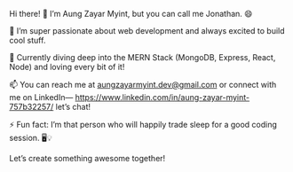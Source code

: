 Hi there! 👋 I’m Aung Zayar Myint, but you can call me Jonathan. 😄

👀 I’m super passionate about web development and always excited to build cool stuff.

🌱 Currently diving deep into the MERN Stack (MongoDB, Express, React, Node) and loving every bit of it!

📫 You can reach me at aungzayarmyint.dev@gmail.com or connect with me on LinkedIn— https://www.linkedin.com/in/aung-zayar-myint-757b32257/ let’s chat!

⚡ Fun fact: I’m that person who will happily trade sleep for a good coding session. 🖥️💡

Let’s create something awesome together!
